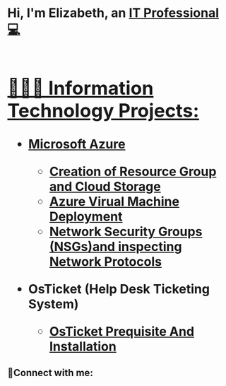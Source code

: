 <h1>Hi, I'm Elizabeth, an <a href="https://linkedin.com/in/ElizabethOnas">IT Professional 💻 <h1>
<h2> 👩🏽‍💻  Information Technology Projects:</h2>

- <b>Microsoft Azure</b>
  - [Creation of Resource Group and Cloud Storage](https://github.com/elizabethonas/microsoft-azure-resource-group-and-cloud-storage)
  - [Azure Virual Machine Deployment](https://github.com/elizabethonas/azure-virtual-machine-deployment)
  - [Network Security Groups (NSGs)and inspecting Network Protocols](https://github.com/elizabethonas/network-security-groups-nsgs-and-inspecting-network-protocol)
  
-  <b>OsTicket (Help Desk Ticketing System)</b>
    - [OsTicket Prequisite And Installation](https://github.com/ELIZABETHONAS/OsTicket-Prequisite-And-Installation)

<h2>🤳Connect with me:</h2>


[linkedin]: https://www.linkedin.com/feed/?trk=nav_logo
